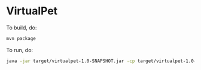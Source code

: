 # VirtualPet

To build, do:

```bash
mvn package
```

To run, do:

```bash
java -jar target/virtualpet-1.0-SNAPSHOT.jar -cp target/virtualpet-1.0-SNAPSHOT-jar-with-dependencies.jar
```
